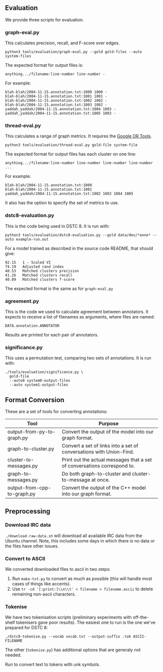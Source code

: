 ## Evaluation

We provide three scripts for evaluation.

### graph-eval.py

This calculates precision, recall, and F-score over edges.

```
python3 tools/evaluation/graph-eval.py --gold gold-files --auto system-files
```

The expected format for output files is:

```
anything.../filename:line-number line-number -
```

For example:

```
blah-blah/2004-11-15.annotation.txt:1000 1000 -
blah-blah/2004-11-15.annotation.txt:1001 1001 -
blah-blah/2004-11-15.annotation.txt:1002 1002 -
blah-blah/2004-11-15.annotation.txt:1003 1002 -
yaddah_yaddah/2004-11-15.annotation.txt:1004 1003 -
yaddah_yaddah/2004-11-15.annotation.txt:1005 1003 -
```

### thread-eval.py

This calculates a range of graph metrics.
It requires the [Google OR Tools](https://developers.google.com/optimization/install/python/).

```
python3 tools/evaluation/thread-eval.py gold-file system-file
```

The expected format for output files has each cluster on one line:

```
anything.../filename:line-number line-number line-number line-number ...
```

For example:

```
blah-blah/2004-11-15.annotation.txt:1000
blah-blah/2004-11-15.annotation.txt:1001
yaddah_yaddah/2004-11-15.annotation.txt:1002 1003 1004 1005
```

It also has the option to specify the set of metrics to use.

### dstc8-evaluation.py

This is the code being used in DSTC 8.
It is run with:

```
python3 tools/evaluation/dstc8-evaluation.py --gold data/dev/*anno* --auto example-run.out
```

For a model trained as described in the source code README, that should give:

```
92.15   1 - Scaled VI
74.19   Adjusted rand index
40.53   Matched clusters precision
41.26   Matched clusters recall
40.89   Matched clusters f-score
```

The expected format is the same as for `graph-eval.py`

### agreement.py

This is the code we used to calculate agreement between annotators.
It expects to receive a list of filenames as arguments, where files are named:

```
DATA.annotation.ANNOTATOR
```

Results are printed for each pair of annotators.

### significance.py

This uses a permutation test, comparing two sets of annotations.
It is run with:

```
./tools/evaluation/significance.py \
  gold-file
  --auto0 system0-output-files
  --auto system1-output-files
```

## Format Conversion

These are a set of tools for converting annotations:

Tool                             | Purpose
-------------------------------- | ---------------
output-from-py-to-graph.py       | Convert the output of the model into our graph format.
graph-to-cluster.py              | Convert a set of links into a set of conversations with Union-Find.
cluster-to-messages.py           | Print out the actual messages that a set of conversations correspond to.
graph-to-messages.py             | Do both graph-to-cluster and cluster-to-message at once.
output-from-cpp-to-graph.py      | Convert the output of the C++ model into our graph format.

## Preprocessing

### Download IRC data

`./download-raw-data.sh` will download all available IRC data from the Ubuntu channel.
Note, this includes some days in which there is no data or the files have other issues.

### Convert to ASCII

We converted downloaded files to ascii in two steps:

1. Run `make-txt.py` to convert as much as possible (this will handle most cases of things like accents).
2. Use `tr -cd '[:print:]\\n\\t' < filename > filename.ascii` to delete remaining non-ascii characters.

### Tokenise

We have two tokenisation scripts (preliminary experiments with off-the-shelf tokenisers gave poor results).
The easiest one to run is the one we've prepared for DSTC 8:

```
./dstc8-tokenise.py --vocab vocab.txt --output-suffix .tok ASCII-FILENAME
```

The other (`tokenise.py`) has additional options that are generaly not needed.

Run to convert text to tokens with unk symbols.
